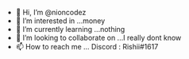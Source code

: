 - 👋 Hi, I’m @nioncodez
- 👀 I’m interested in ...money
- 🌱 I’m currently learning ...nothing
- 💞️ I’m looking to collaborate on ...I really dont know
- 📫 How to reach me ... Discord : Rishii#1617


